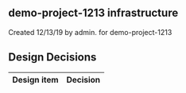 ## demo-project-1213 infrastructure

Created 12/13/19 by admin. for demo-project-1213


## Design Decisions
| Design item                | Decision|
| :----------------------------------- | :--------------------------------------------------------------------------------|
